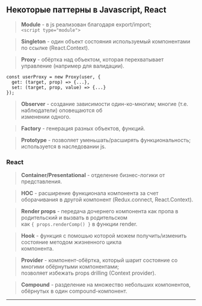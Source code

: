 ## Некоторые паттерны в Javascript, React

> **Module** - в js реализован благодаря export/import;  
> `<script type="module">`  


> **Singleton** - один объект состояния используемый компонентами по ссылке (React.Context).

> **Proxy** - обёртка над объектом, которая перехватывает управление (например для валидации).

```
const userProxy = new Proxy(user, {
  get: (target, prop) => {...},
  set: (target, prop, value) => {...}
});
```

> **Observer** - создание зависимости один-ко-многим; многие (т.е. наблюдатели) оповещаются об  
> изменении одного.

> **Factory** - генерация разных объектов, функций.

> **Prototype** - позволяет уменьшать/расширять функциональность; используется в наследовании js.

### React

> **Container/Presentational** - отделение бизнес-логики от представления.

> **HOC** - расширение функционала компонента за счет оборачивания в другой компонент (Redux.connect, React.Context).

> **Render props** - передача дочернего компонента как пропа в родительский и вызвать в родительском  
> как `{ props.renderComp() }` в функции render.

> **Hook** - функция с помошью которой можем получить/изменить состояние методом жизненного цикла  
> компонента.

> **Provider** - компонент-обёртка, который шарит состояние со многими обёрнутыми компонентами;  
> позволяет избежать props drilling (Context provider).

> **Compound** - разделение на множество небольших компонентов, обёрнутых в один compound-компонент.

___


